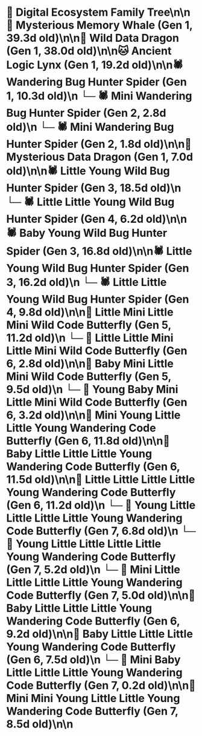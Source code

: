 # 🌳 Digital Ecosystem Family Tree\n\n🐋 Mysterious Memory Whale (Gen 1, 39.3d old)\n\n🐉 Wild Data Dragon (Gen 1, 38.0d old)\n\n🐱 Ancient Logic Lynx (Gen 1, 19.2d old)\n\n🕷️ Wandering Bug Hunter Spider (Gen 1, 10.3d old)\n  └─ 🕷️ Mini Wandering Bug Hunter Spider (Gen 2, 2.8d old)\n  └─ 🕷️ Mini Wandering Bug Hunter Spider (Gen 2, 1.8d old)\n\n🐉 Mysterious Data Dragon (Gen 1, 7.0d old)\n\n🕷️ Little Young Wild Bug Hunter Spider (Gen 3, 18.5d old)\n  └─ 🕷️ Little Little Young Wild Bug Hunter Spider (Gen 4, 6.2d old)\n\n🕷️ Baby Young Wild Bug Hunter Spider (Gen 3, 16.8d old)\n\n🕷️ Little Young Wild Bug Hunter Spider (Gen 3, 16.2d old)\n  └─ 🕷️ Little Little Young Wild Bug Hunter Spider (Gen 4, 9.8d old)\n\n🦋 Little Mini Little Mini Wild Code Butterfly (Gen 5, 11.2d old)\n  └─ 🦋 Little Little Mini Little Mini Wild Code Butterfly (Gen 6, 2.8d old)\n\n🦋 Baby Mini Little Mini Wild Code Butterfly (Gen 5, 9.5d old)\n  └─ 🦋 Young Baby Mini Little Mini Wild Code Butterfly (Gen 6, 3.2d old)\n\n🦋 Mini Young Little Little Young Wandering Code Butterfly (Gen 6, 11.8d old)\n\n🦋 Baby Little Little Little Young Wandering Code Butterfly (Gen 6, 11.5d old)\n\n🦋 Little Little Little Little Young Wandering Code Butterfly (Gen 6, 11.2d old)\n  └─ 🦋 Young Little Little Little Little Young Wandering Code Butterfly (Gen 7, 6.8d old)\n  └─ 🦋 Young Little Little Little Little Young Wandering Code Butterfly (Gen 7, 5.2d old)\n  └─ 🦋 Mini Little Little Little Little Young Wandering Code Butterfly (Gen 7, 5.0d old)\n\n🦋 Baby Little Little Little Young Wandering Code Butterfly (Gen 6, 9.2d old)\n\n🦋 Baby Little Little Little Young Wandering Code Butterfly (Gen 6, 7.5d old)\n  └─ 🦋 Mini Baby Little Little Little Young Wandering Code Butterfly (Gen 7, 0.2d old)\n\n🦋 Mini Mini Young Little Little Young Wandering Code Butterfly (Gen 7, 8.5d old)\n\n